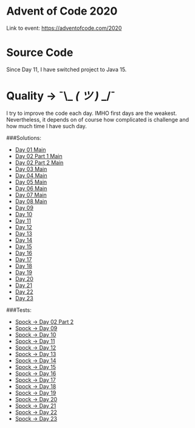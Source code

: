 # Advent of Code 2020

Link to event: https://adventofcode.com/2020

# Source Code

Since Day 11, I have switched project to Java 15.

# Quality → ¯\\_ _( ツ )_ _/¯

I try to improve the code each day. IMHO first days are the weakest. Nevertheless, it depends on of course how
complicated is challenge and how much time I have such day.

###Solutions:
* [Day 01 Main](https://github.com/mzielinski/advent-of-code-2020/blob/master/src/main/java/com/mzielinski/advent/of/code/day01/Day01Main.java)
* [Day 02 Part 1 Main](https://github.com/mzielinski/advent-of-code-2020/blob/master/src/main/java/com/mzielinski/advent/of/code/day02/Day02MainPart1.java)
* [Day 02 Part 2 Main](https://github.com/mzielinski/advent-of-code-2020/blob/master/src/main/java/com/mzielinski/advent/of/code/day02/Day02MainPart2.java)
* [Day 03 Main](https://github.com/mzielinski/advent-of-code-2020/blob/master/src/main/java/com/mzielinski/advent/of/code/day03/Day03Main.java)
* [Day 04 Main](https://github.com/mzielinski/advent-of-code-2020/blob/master/src/main/java/com/mzielinski/advent/of/code/day04/Day04Main.java)
* [Day 05 Main](https://github.com/mzielinski/advent-of-code-2020/blob/master/src/main/java/com/mzielinski/advent/of/code/day05/Day05Main.java)
* [Day 06 Main](https://github.com/mzielinski/advent-of-code-2020/blob/master/src/main/java/com/mzielinski/advent/of/code/day06/Day06Main.java)
* [Day 07 Main](https://github.com/mzielinski/advent-of-code-2020/blob/master/src/main/java/com/mzielinski/advent/of/code/day07/Day07Main.java)
* [Day 08 Main](https://github.com/mzielinski/advent-of-code-2020/blob/master/src/main/java/com/mzielinski/advent/of/code/day08/Day08Main.java)
* [Day 09](https://github.com/mzielinski/advent-of-code-2020/blob/master/src/main/java/com/mzielinski/advent/of/code/day09/Day09.java)
* [Day 10](https://github.com/mzielinski/advent-of-code-2020/blob/master/src/main/java/com/mzielinski/advent/of/code/day10)
* [Day 11](https://github.com/mzielinski/advent-of-code-2020/blob/master/src/main/java/com/mzielinski/advent/of/code/day11)
* [Day 12](https://github.com/mzielinski/advent-of-code-2020/blob/master/src/main/java/com/mzielinski/advent/of/code/day12)
* [Day 13](https://github.com/mzielinski/advent-of-code-2020/blob/master/src/main/java/com/mzielinski/advent/of/code/day13)
* [Day 14](https://github.com/mzielinski/advent-of-code-2020/blob/master/src/main/java/com/mzielinski/advent/of/code/day14)
* [Day 15](https://github.com/mzielinski/advent-of-code-2020/blob/master/src/main/java/com/mzielinski/advent/of/code/day15)
* [Day 16](https://github.com/mzielinski/advent-of-code-2020/blob/master/src/main/java/com/mzielinski/advent/of/code/day16)
* [Day 17](https://github.com/mzielinski/advent-of-code-2020/blob/master/src/main/java/com/mzielinski/advent/of/code/day17)
* [Day 18](https://github.com/mzielinski/advent-of-code-2020/blob/master/src/main/java/com/mzielinski/advent/of/code/day18)
* [Day 19](https://github.com/mzielinski/advent-of-code-2020/blob/master/src/main/java/com/mzielinski/advent/of/code/day19)
* [Day 20](https://github.com/mzielinski/advent-of-code-2020/blob/master/src/main/java/com/mzielinski/advent/of/code/day20)
* [Day 21](https://github.com/mzielinski/advent-of-code-2020/blob/master/src/main/java/com/mzielinski/advent/of/code/day21)
* [Day 22](https://github.com/mzielinski/advent-of-code-2020/blob/master/src/main/java/com/mzielinski/advent/of/code/day22)
* [Day 23](https://github.com/mzielinski/advent-of-code-2020/blob/master/src/main/java/com/mzielinski/advent/of/code/day23)

###Tests:
* [Spock → Day 02 Part 2](https://github.com/mzielinski/advent-of-code-2020/blob/master/src/main/java/com/mzielinski/advent/of/code/day02/Day02MainPart2Test.groovy)
* [Spock → Day 09](https://github.com/mzielinski/advent-of-code-2020/blob/master/src/test/java/com/mzielinski/advent/of/code/day09/Day09Test.groovy)
* [Spock → Day 10](https://github.com/mzielinski/advent-of-code-2020/blob/master/src/test/java/com/mzielinski/advent/of/code/day10/Day10Test.groovy)
* [Spock → Day 11](https://github.com/mzielinski/advent-of-code-2020/blob/master/src/test/java/com/mzielinski/advent/of/code/day11/Day11Test.groovy)
* [Spock → Day 12](https://github.com/mzielinski/advent-of-code-2020/blob/master/src/test/java/com/mzielinski/advent/of/code/day12/Day12Test.groovy)
* [Spock → Day 13](https://github.com/mzielinski/advent-of-code-2020/blob/master/src/test/java/com/mzielinski/advent/of/code/day13/Day13Test.groovy)
* [Spock → Day 14](https://github.com/mzielinski/advent-of-code-2020/blob/master/src/test/java/com/mzielinski/advent/of/code/day14/Day14Test.groovy)
* [Spock → Day 15](https://github.com/mzielinski/advent-of-code-2020/blob/master/src/test/java/com/mzielinski/advent/of/code/day15/Day15Test.groovy)
* [Spock → Day 16](https://github.com/mzielinski/advent-of-code-2020/blob/master/src/test/java/com/mzielinski/advent/of/code/day16/Day16Test.groovy)
* [Spock → Day 17](https://github.com/mzielinski/advent-of-code-2020/blob/master/src/test/java/com/mzielinski/advent/of/code/day17/Day17Test.groovy)
* [Spock → Day 18](https://github.com/mzielinski/advent-of-code-2020/blob/master/src/test/java/com/mzielinski/advent/of/code/day18/Day18Test.groovy)
* [Spock → Day 19](https://github.com/mzielinski/advent-of-code-2020/blob/master/src/test/java/com/mzielinski/advent/of/code/day19/Day19Test.groovy)
* [Spock → Day 20](https://github.com/mzielinski/advent-of-code-2020/blob/master/src/test/java/com/mzielinski/advent/of/code/day20/Day20Test.groovy)
* [Spock → Day 21](https://github.com/mzielinski/advent-of-code-2020/blob/master/src/test/java/com/mzielinski/advent/of/code/day21/Day21Test.groovy)
* [Spock → Day 22](https://github.com/mzielinski/advent-of-code-2020/blob/master/src/test/java/com/mzielinski/advent/of/code/day22/Day22Test.groovy)
* [Spock → Day 23](https://github.com/mzielinski/advent-of-code-2020/blob/master/src/test/java/com/mzielinski/advent/of/code/day23/Day23Test.groovy)